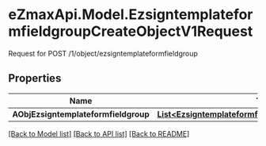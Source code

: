 # eZmaxApi.Model.EzsigntemplateformfieldgroupCreateObjectV1Request
Request for POST /1/object/ezsigntemplateformfieldgroup

## Properties

Name | Type | Description | Notes
------------ | ------------- | ------------- | -------------
**AObjEzsigntemplateformfieldgroup** | [**List&lt;EzsigntemplateformfieldgroupRequestCompound&gt;**](EzsigntemplateformfieldgroupRequestCompound.md) |  | 

[[Back to Model list]](../README.md#documentation-for-models) [[Back to API list]](../README.md#documentation-for-api-endpoints) [[Back to README]](../README.md)

